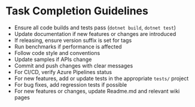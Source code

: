 # Task Completion Guidelines
- Ensure all code builds and tests pass (`dotnet build`, `dotnet test`)
- Update documentation if new features or changes are introduced
- If releasing, ensure version suffix is set for tags
- Run benchmarks if performance is affected
- Follow code style and conventions
- Update samples if APIs change
- Commit and push changes with clear messages
- For CI/CD, verify Azure Pipelines status
- For new features, add or update tests in the appropriate `tests/` project
- For bug fixes, add regression tests if possible
- For new features or changes, update Readme.md and relevant wiki pages
